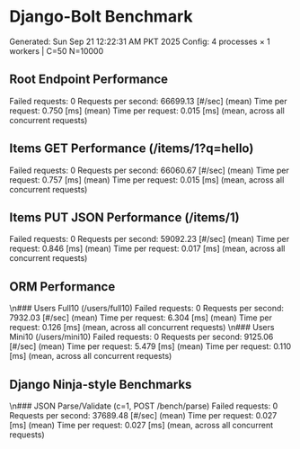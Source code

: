 # Django-Bolt Benchmark
Generated: Sun Sep 21 12:22:31 AM PKT 2025
Config: 4 processes × 1 workers | C=50 N=10000

## Root Endpoint Performance
Failed requests:        0
Requests per second:    66699.13 [#/sec] (mean)
Time per request:       0.750 [ms] (mean)
Time per request:       0.015 [ms] (mean, across all concurrent requests)

## Items GET Performance (/items/1?q=hello)
Failed requests:        0
Requests per second:    66060.67 [#/sec] (mean)
Time per request:       0.757 [ms] (mean)
Time per request:       0.015 [ms] (mean, across all concurrent requests)

## Items PUT JSON Performance (/items/1)
Failed requests:        0
Requests per second:    59092.23 [#/sec] (mean)
Time per request:       0.846 [ms] (mean)
Time per request:       0.017 [ms] (mean, across all concurrent requests)

## ORM Performance
\n### Users Full10 (/users/full10)
Failed requests:        0
Requests per second:    7932.03 [#/sec] (mean)
Time per request:       6.304 [ms] (mean)
Time per request:       0.126 [ms] (mean, across all concurrent requests)
\n### Users Mini10 (/users/mini10)
Failed requests:        0
Requests per second:    9125.06 [#/sec] (mean)
Time per request:       5.479 [ms] (mean)
Time per request:       0.110 [ms] (mean, across all concurrent requests)

## Django Ninja-style Benchmarks
\n### JSON Parse/Validate (c=1, POST /bench/parse)
Failed requests:        0
Requests per second:    37689.48 [#/sec] (mean)
Time per request:       0.027 [ms] (mean)
Time per request:       0.027 [ms] (mean, across all concurrent requests)
